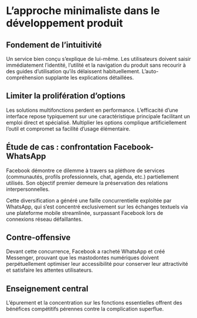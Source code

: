 #  L’approche minimaliste dans le développement produit

## Fondement de l’intuitivité
Un service bien conçu s’explique de lui-même. Les utilisateurs doivent saisir immédiatement l’identité, l’utilité et la navigation du produit sans recourir à des guides d’utilisation qu’ils délaissent habituellement. L’auto-compréhension supplante les explications détaillées.

## Limiter la prolifération d’options
Les solutions multifonctions perdent en performance. L’efficacité d’une interface repose typiquement sur une caractéristique principale facilitant un emploi direct et spécialisé. Multiplier les options complique artificiellement l’outil et compromet sa facilité d’usage élémentaire.

## Étude de cas : confrontation Facebook-WhatsApp
Facebook démontre ce dilemme à travers sa pléthore de services (communautés, profils professionnels, chat, agenda, etc.) partiellement utilisés. Son objectif premier demeure la préservation des relations interpersonnelles.

Cette diversification a généré une faille concurrentielle exploitée par WhatsApp, qui s’est concentré exclusivement sur les échanges textuels via une plateforme mobile streamlinée, surpassant Facebook lors de connexions réseau défaillantes.

## Contre-offensive
Devant cette concurrence, Facebook a racheté WhatsApp et créé Messenger, prouvant que les mastodontes numériques doivent perpétuellement optimiser leur accessibilité pour conserver leur attractivité et satisfaire les attentes utilisateurs.

## Enseignement central
L’épurement et la concentration sur les fonctions essentielles offrent des bénéfices compétitifs pérennes contre la complication superflue.